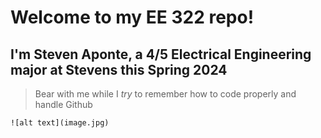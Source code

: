 # Welcome to my EE 322 repo!
## I'm **Steven Aponte**, a 4/5 Electrical Engineering major at Stevens this Spring 2024

> Bear with me while I *try* to remember how to code properly and handle Github

	![alt text](image.jpg)

